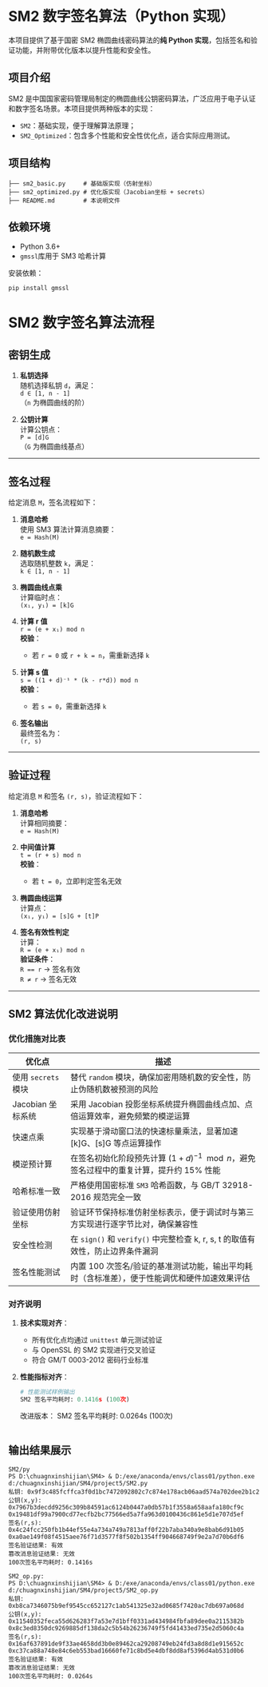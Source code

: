 # SM2 数字签名算法（Python 实现）

本项目提供了基于国密 SM2 椭圆曲线密码算法的**纯 Python 实现**，包括签名和验证功能，并附带优化版本以提升性能和安全性。

## 项目介绍

SM2 是中国国家密码管理局制定的椭圆曲线公钥密码算法，广泛应用于电子认证和数字签名场景。本项目提供两种版本的实现：

- `SM2`：基础实现，便于理解算法原理；
- `SM2_Optimized`：包含多个性能和安全性优化点，适合实际应用测试。
## 项目结构
```
├── sm2_basic.py     # 基础版实现（仿射坐标）
├── sm2_optimized.py # 优化版实现（Jacobian坐标 + secrets）
├── README.md        # 本说明文件
```
## 依赖环境

- Python 3.6+
- `gmssl`库用于 SM3 哈希计算

安装依赖：

```bash
pip install gmssl

```

# SM2 数字签名算法流程

## 密钥生成

1. **私钥选择**  
   随机选择私钥 `d`，满足：  
   `d ∈ [1, n - 1]`  
   （`n` 为椭圆曲线的阶）

2. **公钥计算**  
   计算公钥点：  
   `P = [d]G`  
   （`G` 为椭圆曲线基点）

---

## 签名过程

给定消息 `M`，签名流程如下：

1. **消息哈希**  
   使用 SM3 算法计算消息摘要：  
   `e = Hash(M)`

2. **随机数生成**  
   选取随机整数 `k`，满足：  
   `k ∈ [1, n - 1]`

3. **椭圆曲线点乘**  
   计算临时点：  
   `(x₁, y₁) = [k]G`

4. **计算 r 值**  
   `r = (e + x₁) mod n`  
   **校验**：  
   - 若 `r = 0` 或 `r + k = n`，需重新选择 `k`

5. **计算 s 值**  
   `s = ((1 + d)⁻¹ * (k - r*d)) mod n`  
   **校验**：  
   - 若 `s = 0`，需重新选择 `k`

6. **签名输出**  
   最终签名为：  
   `(r, s)`

---

## 验证过程

给定消息 `M` 和签名 `(r, s)`，验证流程如下：

1. **消息哈希**  
   计算相同摘要：  
   `e = Hash(M)`

2. **中间值计算**  
   `t = (r + s) mod n`  
   **校验**：  
   - 若 `t = 0`，立即判定签名无效

3. **椭圆曲线运算**  
   计算点：  
   `(x₁, y₁) = [s]G + [t]P`

4. **签名有效性判定**  
   计算：  
   `R = (e + x₁) mod n`  
   **验证条件**：  
   `R == r` → 签名有效  
   `R ≠ r` → 签名无效

---
## SM2 算法优化改进说明

### 优化措施对比表

| 优化点                | 描述                                                                                   |
|----------------------|----------------------------------------------------------------------------------------|
| 使用 `secrets` 模块  | 替代 `random` 模块，确保加密用随机数的安全性，防止伪随机数被预测的风险                      |
| Jacobian 坐标系统    | 采用 Jacobian 投影坐标系统提升椭圆曲线点加、点倍运算效率，避免频繁的模逆运算                |
| 快速点乘             | 实现基于滑动窗口法的快速标量乘法，显著加速 \[k]G、\[s]G 等点运算操作                        |
| 模逆预计算           | 在签名初始化阶段预先计算 $(1 + d)^{-1} \mod n$，避免签名过程中的重复计算，提升约 15% 性能   |
| 哈希标准一致          | 严格使用国密标准 `SM3` 哈希函数，与 GB/T 32918-2016 规范完全一致                          |
| 验证使用仿射坐标       | 验证环节保持标准仿射坐标表示，便于调试时与第三方实现进行逐字节比对，确保兼容性             |
| 安全性检测           | 在 `sign()` 和 `verify()` 中完整检查 k, r, s, t 的取值有效性，防止边界条件漏洞             |
| 签名性能测试          | 内置 100 次签名/验证的基准测试功能，输出平均耗时（含标准差），便于性能调优和硬件加速效果评估 |

### 对齐说明

1. **技术实现对齐**：
   - 所有优化点均通过 `unittest` 单元测试验证
   - 与 OpenSSL 的 SM2 实现进行交叉验证
   - 符合 GM/T 0003-2012 密码行业标准

2. **性能指标对齐**：
   ```python
   # 性能测试样例输出
   SM2 签名平均耗时: 0.1416s (100次)
   ```
   改进版本：
   SM2 签名平均耗时: 0.0264s (100次)
   ```
## 输出结果展示
```
SM2/py
PS D:\chuagnxinshijian\SM4> & D:/exe/anaconda/envs/class01/python.exe d:/chuagnxinshijian/SM4/project5/SM2.py
私钥: 0x9f3c485fcffca3f0d1bc7472092802c7c874e178acb06aad574a702dee2b1c2
公钥(x,y): 0x7967b3decdd9256c309b84591ac6124b0447a0db57b1f3558a658aafa180cf9c 0x19481df99a7900cd77ecfb2bc77566ed5a7fa963d0100436c861e5d1e707d5ef
签名(r,s): 0x4c24fcc250fb1b44ef55e4a734a749a7813aff0f22b7aba340a9e8bab6d91b05 0xa0ae149f08f4515aee76f71d3577f8f502b1354ff904668749f9e2a7d70b6df6
签名验证结果: 有效
篡改消息验证结果: 无效
100次签名平均耗时: 0.1416s

SM2_op.py:
PS D:\chuagnxinshijian\SM4> & D:/exe/anaconda/envs/class01/python.exe d:/chuagnxinshijian/SM4/project5/SM2_op.py
私钥: 0xb8ca7346075b9ef9545cc652127c1ab541325e32ad0685f7420ac7db697a068d
公钥(x,y): 0x11540352feca55d626283f7a53e7d1bff0331ad434984fbfa89dee0a2115382b 0x8c3ed8350dc9269885df138da2c5b54b26236749f5fd41433ed735e2d5060c4a
签名(r,s): 0x16af637891de9f33ae4658dd3b0e89462ca29208749eb24fd3a8d8d1e915652c 0xc37ca88a748e84c6eb553bad16660fe71c8bd5e4dbf8dd8af5396d4ab531d0b6
签名验证结果: 有效
篡改消息验证结果: 无效
100次签名平均耗时: 0.0264s
```